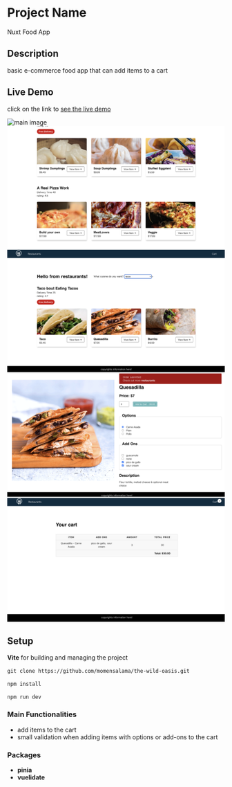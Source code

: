 # Project Name

Nuxt Food App

## Description

basic e-commerce food app that can add items to a cart

## Live Demo

click on the link to [see the live demo](https://nuxtfoodapp-tau.vercel.app)

![main image](/public/mainImage.png)
![all products](/public/allProducts.png)
![filtered products](/public/filteredProducts.png)
![product details](/public/productDetails.png)
![cart page](/public/cart.png)

## Setup

**Vite** for building and managing the project

```
git clone https://github.com/momensalama/the-wild-oasis.git
```

```
npm install
```

```
npm run dev
```

### Main Functionalities

- add items to the cart
- small validation when adding items with options or add-ons to the cart

### Packages

- **pinia**
- **vuelidate**
